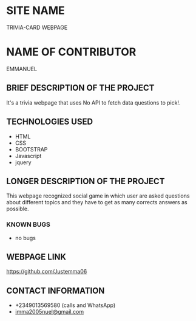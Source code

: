 # SITE NAME
TRIVIA-CARD WEBPAGE
# NAME OF CONTRIBUTOR
EMMANUEL
## BRIEF DESCRIPTION OF THE PROJECT
It's a trivia webpage that uses No API to fetch data questions to pick!.
## TECHNOLOGIES USED
* HTML
* CSS
* BOOTSTRAP
* Javascript
* jquery
## LONGER DESCRIPTION OF THE PROJECT
This webpage recognized social game in which user are asked questions about different topics and they have to get as many corrects answers as possible.
### KNOWN BUGS
* no bugs

## WEBPAGE LINK
https://github.com/Justemma06
## CONTACT INFORMATION
* +2349013569580 (calls and WhatsApp)
* imma2005nuel@gmail.com
